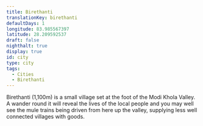 ```yaml
---
title: Birethanti
translationKey: birethanti
defaultDays: 1
longitude: 83.985567397
latitude: 28.209592537
draft: false
nighthalt: true
display: true
id: city
type: city
tags:
  - Cities
  - Birethanti
---
```

Birethanti (1,100m) is a small village set at the foot of the Modi Khola Valley. A wander round it will reveal the lives of the local people and you may well see the mule trains being driven from here up the valley, supplying less well connected villages with goods.
